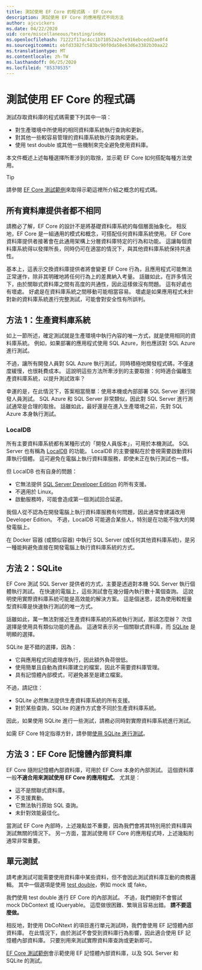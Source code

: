 ```yaml
---
title: 測試使用 EF Core 的程式碼 - EF Core
description: 測試使用 EF Core 的應用程式不同方法
author: ajcvickers
ms.date: 04/22/2020
uid: core/miscellaneous/testing/index
ms.openlocfilehash: 71222f17ac4cc1b71052a2e7e916ebcedd2ae0f4
ms.sourcegitcommit: ebfd3382fc583bc90f0da58e63d6e3382b30aa22
ms.translationtype: MT
ms.contentlocale: zh-TW
ms.lasthandoff: 06/25/2020
ms.locfileid: "85370535"
---
```

# <a name="testing-code-that-uses-ef-core"></a>測試使用 EF Core 的程式碼

測試存取資料庫的程式碼需要下列其中一項：
* 對生產環境中所使用的相同資料庫系統執行查詢和更新。
* 對其他一些較容易管理的資料庫系統執行查詢和更新。
* 使用 test double 或其他一些機制來完全避免使用資料庫。

本文件概述上述每種選擇所牽涉到的取捨，並示範 EF Core 如何搭配每種方法使用。  

> [!TIP]
> 請參閱 [EF Core 測試範例](xref:core/miscellaneous/testing/testing-sample)來取得示範這裡所介紹之概念的程式碼。 

## <a name="all-database-providers-are-not-equal"></a>所有資料庫提供者都不相同

請務必了解，EF Core 的設計不是將基礎資料庫系統的每個層面抽象化。
相反地，EF Core 是一組通用的模式和概念，可搭配任何資料庫系統使用。
EF Core 資料庫提供者接著會在此通用架構上分層資料庫特定的行為和功能。
這讓每個資料庫系統得以發揮所長，同時仍可在適當的情況下，與其他資料庫系統保持共通性。 

基本上，這表示交換資料庫提供者將會變更 EF Core 行為，且應用程式可能無法正常運作，除非其明確地將任何行為上的差異納入考量。
話雖如此，在許多情況下，由於關聯式資料庫之間有高度的共通性，因此這樣做沒有問題。
這有好處也有壞處。
好處是在資料庫系統之間移動可能相當容易。
壞處是如果應用程式未針對新的資料庫系統進行完整測試，可能會對安全性有所誤判。  

## <a name="approach-1-production-database-system"></a>方法 1：生產資料庫系統

如上一節所述，確定測試就是生產環境中執行內容的唯一方式，就是使用相同的資料庫系統。
例如，如果部署的應用程式使用 SQL Azure，則也應該對 SQL Azure 進行測試。

不過，讓所有開發人員對 SQL Azure 執行測試，同時積極地開發程式碼，不僅速度緩慢，也很耗費成本。
這說明這些方法所牽涉到的主要取捨：何時適合偏離生產資料庫系統，以提升測試效率？

幸運的是，在此情況下，答案相當簡單：使用本機或內部部署 SQL Server 進行開發人員測試。
SQL Azure 和 SQL Server 非常類似，因此對 SQL Server 進行測試通常是合理的取捨。
話雖如此，最好還是在進入生產環境之前，先對 SQL Azure 本身執行測試。
 
### <a name="localdb"></a>LocalDB 

所有主要資料庫系統都有某種形式的「開發人員版本」，可用於本機測試。
SQL Server 也有稱為 [LocalDB](/sql/database-engine/configure-windows/sql-server-express-localdb?view=sql-server-ver15) 的功能。
LocalDB 的主要優點在於會視需要啟動資料庫執行個體。
這可避免在電腦上執行資料庫服務，即使未正在執行測試也一樣。

但 LocalDB 也有自身的問題：
* 它無法提供 [SQL Server Developer Edition](/sql/sql-server/editions-and-components-of-sql-server-2016?view=sql-server-ver15) 的所有支援。
* 不適用於 Linux。
* 啟動服務時，可能會造成第一個測試回合延遲。

我個人從不認為在開發電腦上執行資料庫服務有何問題，因此通常會建議改用 Developer Edition。
不過，LocalDB 可能適合某些人，特別是在功能不強大的開發電腦上。

在 Docker 容器 (或類似容器) 中執行 SQL Server (或任何其他資料庫系統)，是另一種能夠避免直接在開發電腦上執行資料庫系統的方式。  

## <a name="approach-2-sqlite"></a>方法 2：SQLite

EF Core 測試 SQL Server 提供者的方式，主要是透過對本機 SQL Server 執行個體執行測試。
在快速的電腦上，這些測試會在幾分鐘內執行數十萬個查詢。
這說明使用實際資料庫系統可能是高效能的解決方案。
這是個迷思，認為使用較輕量型資料庫是快速執行測試的唯一方式。

話雖如此，萬一無法對接近生產資料庫系統的系統執行測試，那該怎麼辦？
次佳選擇是使用具有類似功能的產品。
這通常表示另一個關聯式資料庫，而 [SQLite](https://sqlite.org/index.html) 是明顯的選擇。

SQLite 是不錯的選擇，因為：
* 它與應用程式同處理序執行，因此額外負荷很低。
* 使用簡單且自動為資料庫建立的檔案，因此不需要資料庫管理。
* 具有記憶體內部模式，可避免甚至是建立檔案。

不過，請記住：
* SQLite 必然無法提供生產資料庫系統的所有支援。
* 對於某些查詢，SQLite 的運作方式會不同於生產資料庫系統。

因此，如果使用 SQLite 進行一些測試，請務必同時對實際資料庫系統進行測試。

如需 EF Core 特定指導方針，請參閱[使用 SQLite 進行測試](xref:core/miscellaneous/testing/sqlite)。 

## <a name="approach-3-the-ef-core-in-memory-database"></a>方法 3：EF Core 記憶體內部資料庫

EF Core 隨附記憶體內部資料庫，可用於 EF Core 本身的內部測試。
這個資料庫一般**不適合用來測試使用 EF Core 的應用程式**。 尤其是：

* 這不是關聯式資料庫。
* 不支援異動。
* 它無法執行原始 SQL 查詢。
* 未針對效能最佳化。

當測試 EF Core 內部時，上述幾點並不重要，因為我們會將其特別用於資料庫與測試無關的情況下。
另一方面，當測試使用 EF Core 的應用程式時，上述幾點則通常非常重要。

## <a name="unit-testing"></a>單元測試

請考慮測試可能需要使用資料庫中某些資料，但不會因此測試資料庫互動的商務邏輯。
其中一個選項是使用 [test double](https://en.wikipedia.org/wiki/Test_double)，例如 mock 或 fake。

我們使用 test double 進行 EF Core 的內部測試。
不過，我們絕對不會嘗試 mock DbContext 或 IQueryable。
這麼做很困難、繁瑣且容易出錯。
**請不要這麼做。**

相反地，對使用 DbCoNtext 的項目進行單元測試時，我們會使用 EF 記憶體內部資料庫。
在此情況下，由於測試不會受到資料庫行為影響，因此適合使用 EF 記憶體內部資料庫。
只要別用來測試實際資料庫查詢或更新即可。   

[EF Core 測試範例](xref:core/miscellaneous/testing/testing-sample)會示範使用 EF 記憶體內部資料庫，以及 SQL Server 和 SQLite 的測試。 
